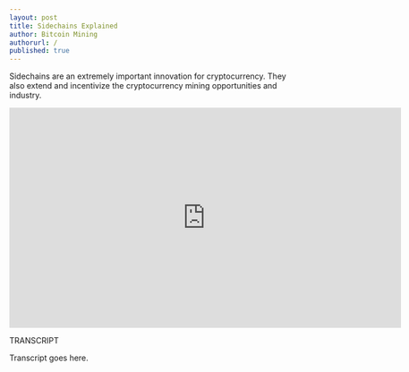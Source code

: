 ```yaml
---
layout: post
title: Sidechains Explained
author: Bitcoin Mining
authorurl: /
published: true
---
```


<p>Sidechains are an extremely important innovation for cryptocurrency. They also extend and incentivize the cryptocurrency mining opportunities and industry.
<center><iframe width="700" height="394" src="https://www.youtube.com/embed/g9_MakNlHDA" frameborder="0" allowfullscreen></iframe></center>
<p>TRANSCRIPT
<p>Transcript goes here.